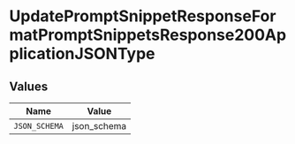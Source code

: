 # UpdatePromptSnippetResponseFormatPromptSnippetsResponse200ApplicationJSONType


## Values

| Name          | Value         |
| ------------- | ------------- |
| `JSON_SCHEMA` | json_schema   |